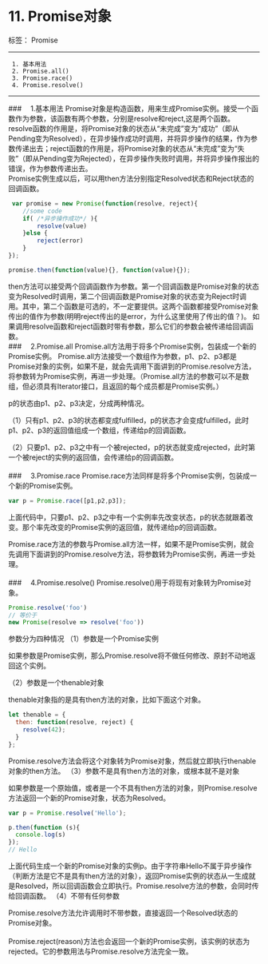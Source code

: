﻿# 11. Promise对象

标签： Promise

---

```
 1. 基本用法
 2. Promise.all()
 3. Promise.race()
 4. Promise.resolve()
```
 ---

###　     1.基本用法
Promise对象是构造函数，用来生成Promise实例。接受一个函数作为参数，该函数有两个参数，分别是resolve和reject,这是两个函数。
<br>
  resolve函数的作用是，将Promise对象的状态从“未完成”变为“成功”（即从Pending变为Resolved），在异步操作成功时调用，并将异步操作的结果，作为参数传递出去；reject函数的作用是，将Promise对象的状态从“未完成”变为“失败”（即从Pending变为Rejected），在异步操作失败时调用，并将异步操作报出的错误，作为参数传递出去。
<br>
Promise实例生成以后，可以用then方法分别指定Resolved状态和Reject状态的回调函数。
```javascript
 var promise = new Promise(function(resolve, reject){
    //some code
    if( /*异步操作成功*/ ){
        resolve(value)
    }else {
        reject(error)
    }
});

promise.then(function(value){}, function(value){});
```
then方法可以接受两个回调函数作为参数。第一个回调函数是Promise对象的状态变为Resolved时调用，第二个回调函数是Promise对象的状态变为Reject时调用。其中，第二个函数是可选的，不一定要提供。这两个函数都接受Promise对象传出的值作为参数(明明reject传出的是error，为什么这里使用了传出的值？)。
如果调用resolve函数和reject函数时带有参数，那么它们的参数会被传递给回调函数。
<br>
###　     2.Promise.all
Promise.all方法用于将多个Promise实例，包装成一个新的Promise实例。
Promise.all方法接受一个数组作为参数，p1、p2、p3都是Promise对象的实例，如果不是，就会先调用下面讲到的Promise.resolve方法，将参数转为Promise实例，再进一步处理。（Promise.all方法的参数可以不是数组，但必须具有Iterator接口，且返回的每个成员都是Promise实例。）

p的状态由p1、p2、p3决定，分成两种情况。

（1）只有p1、p2、p3的状态都变成fulfilled，p的状态才会变成fulfilled，此时p1、p2、p3的返回值组成一个数组，传递给p的回调函数。

（2）只要p1、p2、p3之中有一个被rejected，p的状态就变成rejected，此时第一个被reject的实例的返回值，会传递给p的回调函数。
<br>
<br>
###　     3.Promise.race
Promise.race方法同样是将多个Promise实例，包装成一个新的Promise实例。
```javascript
var p = Promise.race([p1,p2,p3]);
```
上面代码中，只要p1、p2、p3之中有一个实例率先改变状态，p的状态就跟着改变。那个率先改变的Promise实例的返回值，就传递给p的回调函数。

Promise.race方法的参数与Promise.all方法一样，如果不是Promise实例，就会先调用下面讲到的Promise.resolve方法，将参数转为Promise实例，再进一步处理。
<br>
<br>
###　     4.Promise.resolve()
Promise.resolve()用于将现有对象转为Promise对象。
```javascript
Promise.resolve('foo')
// 等价于
new Promise(resolve => resolve('foo'))
```
参数分为四种情况
（1）参数是一个Promise实例

如果参数是Promise实例，那么Promise.resolve将不做任何修改、原封不动地返回这个实例。

（2）参数是一个thenable对象

thenable对象指的是具有then方法的对象，比如下面这个对象。
```javascript
let thenable = {
  then: function(resolve, reject) {
    resolve(42);
  }
};
```
Promise.resolve方法会将这个对象转为Promise对象，然后就立即执行thenable对象的then方法。
（3）参数不是具有then方法的对象，或根本就不是对象

如果参数是一个原始值，或者是一个不具有then方法的对象，则Promise.resolve方法返回一个新的Promise对象，状态为Resolved。
```javascript
var p = Promise.resolve('Hello');

p.then(function (s){
  console.log(s)
});
// Hello
```
上面代码生成一个新的Promise对象的实例p。由于字符串Hello不属于异步操作（判断方法是它不是具有then方法的对象），返回Promise实例的状态从一生成就是Resolved，所以回调函数会立即执行。Promise.resolve方法的参数，会同时传给回调函数。
（4）不带有任何参数

Promise.resolve方法允许调用时不带参数，直接返回一个Resolved状态的Promise对象。
<br>
<br>
Promise.reject(reason)方法也会返回一个新的Promise实例，该实例的状态为rejected。它的参数用法与Promise.resolve方法完全一致。



